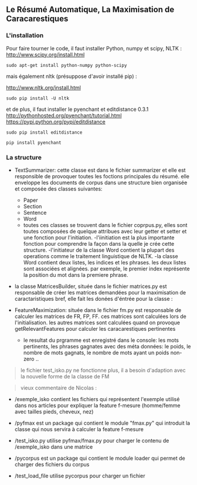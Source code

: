 ## Le Résumé Automatique, La Maximisation de Caracarestiques

### L'installation



Pour faire tourner le code, il faut installer Python, numpy et scipy, NLTK :
http://www.scipy.org/install.html


    sudo apt-get install python-numpy python-scipy
    
mais également nltk (présuppose d'avoir installé pip) :

http://www.nltk.org/install.html

    sudo pip install -U nltk


et de plus, il faut installer le pyenchant et editdistance 0.3.1
http://pythonhosted.org/pyenchant/tutorial.html
https://pypi.python.org/pypi/editdistance

    sudo pip install editdistance

    pip install pyenchant

### La structure

*   TextSummarizer: cette classe est dans le fichier summarizer et elle est responsible de provoquer toutes les foctions principales du résumé.
    elle enveloppe les documents de corpus dans une structure bien organisée et composée des classes suivantes:

    *   Paper
    *   Section
    *   Sentence
    *   Word

    - toutes ces classes se trouvent dans le fichier coprpus.py, elles sont toutes composées de quelque attribues avec leur getter et setter et une fonction pour l'initiation.
    -l'iinitiation est la plus importante fonction pour comprendre la façon dans la quelle je crée cette structure.
    -l'initiateur de la classe Word contient la plupart des operations comme le traitement linguistique de NLTK.
    -la classe Word contient deux listes, les indices et les phrases. les deux listes sont associées et alignées. par exemple, le premier index représente la position du mot dans la premiere phrase.

*   la classe MatricesBuilder, située dans le fichier matrices.py est responsable de créer les matrices demandées pour la maximisation de caractaristiques
    bref, elle fait les donées d'éntrée pour la classe :

*   FeatureMaximization: située dans le fichier fm.py est responsable de calculer les matrices de FR, FP, FF. ces matrices sont calculées lors de l'initialisation. les autres matrices sont calculées quand on provoque getRelevantFeatures pour calculer les caracarestiques pertinentes

    - le resultat du prgramme est enregistré dans le console: les mots pertinents, les phrases gagnates avec des méta données: le poids, le nombre de mots gagnats, le nombre de mots ayant un poids non-zero ..

> le fichier test_isko.py ne fonctionne plus, il a besoin d'adaption avec la nouvelle forme de la classe de FM

> vieux commentaire de Nicolas :

*   /exemple_isko contient les fichiers qui représentent l'exemple utilisé dans nos articles pour expliquer la feature f-mesure (homme/femme avec tailles pieds, cheveux, nez)

*   /pyfmax est un package qui contient le module "fmax.py" qui introduit la classe qui nous servira à calculer la feature f-mesure

*   /test_isko.py utilise pyfmax/fmax.py pour charger le contenu de /exemple_isko dans une matrice

*   /pycorpus est un package qui contient le module loader qui permet de charger des fichiers du corpus

*   /test_load_file utilise pycorpus pour charger un fichier





